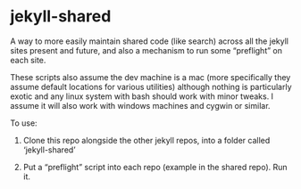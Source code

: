 # jekyll-shared

A way to more easily maintain shared code (like search) across all the jekyll sites present and future, and also a mechanism to run some “preflight” on each site.

These scripts also assume the dev machine is a mac (more specifically they assume default locations for various utilities) although nothing is particularly exotic and any linux system with bash should work with minor tweaks. I assume it will also work with windows machines and cygwin or similar.

To use:

1. Clone this repo alongside the other jekyll repos, into a folder called ‘jekyll-shared’

2. Put a “preflight” script into each repo (example in the shared repo). Run it.
